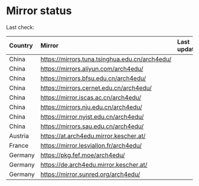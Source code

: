 <script src="./time.js"></script>
# Mirror status
Last check: <script type="text/javascript">localize(1707866252.358811);</script>

|Country|Mirror|Last update|
|:------|:-----|:----------|
|China|https://mirrors.tuna.tsinghua.edu.cn/arch4edu/|<script type="text/javascript">localize(1707849232);</script>|
|China|https://mirrors.aliyun.com/arch4edu/|<script type="text/javascript">localize(1707849232);</script>|
|China|https://mirrors.bfsu.edu.cn/arch4edu/|<script type="text/javascript">localize(1707849232);</script>|
|China|https://mirrors.cernet.edu.cn/arch4edu/|<script type="text/javascript">localize(1707849232);</script>|
|China|https://mirror.iscas.ac.cn/arch4edu/|<script type="text/javascript">localize(1707849232);</script>|
|China|https://mirrors.nju.edu.cn/arch4edu/|<script type="text/javascript">localize(1707762606);</script>|
|China|https://mirror.nyist.edu.cn/arch4edu/|<script type="text/javascript">localize(1707849232);</script>|
|China|https://mirrors.sau.edu.cn/arch4edu/|<script type="text/javascript">localize(1707849232);</script>|
|Austria|https://at.arch4edu.mirror.kescher.at/|<script type="text/javascript">localize(1707849232);</script>|
|France|https://mirror.lesviallon.fr/arch4edu/|<script type="text/javascript">localize(1707762606);</script>|
|Germany|https://pkg.fef.moe/arch4edu/|<script type="text/javascript">localize(1707849232);</script>|
|Germany|https://de.arch4edu.mirror.kescher.at/|<script type="text/javascript">localize(1707849232);</script>|
|Germany|https://mirror.sunred.org/arch4edu/|<script type="text/javascript">localize(1707849232);</script>|

<script src="./tablefilter/tablefilter.js"></script>
<script src="./table.js"></script>
